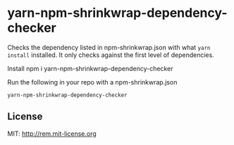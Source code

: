 # yarn-npm-shrinkwrap-dependency-checker
Checks the dependency listed in npm-shrinkwrap.json with what `yarn install` installed. It only checks against the first
level of dependencies.

Install
    npm i yarn-npm-shrinkwrap-dependency-checker

Run the following in your repo with a npm-shrinkwrap.json

    yarn-npm-shrinkwrap-dependency-checker

## License
MIT: http://rem.mit-license.org

